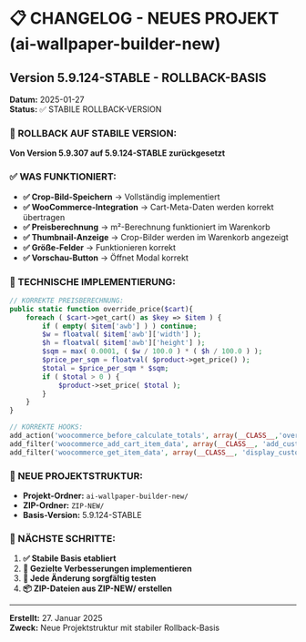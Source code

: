 # 📋 CHANGELOG - NEUES PROJEKT (ai-wallpaper-builder-new)

## **Version 5.9.124-STABLE - ROLLBACK-BASIS**
**Datum:** 2025-01-27  
**Status:** ✅ STABILE ROLLBACK-VERSION

### **🎯 ROLLBACK AUF STABILE VERSION:**
**Von Version 5.9.307 auf 5.9.124-STABLE zurückgesetzt**

### **✅ WAS FUNKTIONIERT:**
- **✅ Crop-Bild-Speichern** → Vollständig implementiert
- **✅ WooCommerce-Integration** → Cart-Meta-Daten werden korrekt übertragen
- **✅ Preisberechnung** → m²-Berechnung funktioniert im Warenkorb
- **✅ Thumbnail-Anzeige** → Crop-Bilder werden im Warenkorb angezeigt
- **✅ Größe-Felder** → Funktionieren korrekt
- **✅ Vorschau-Button** → Öffnet Modal korrekt

### **🔧 TECHNISCHE IMPLEMENTIERUNG:**
```php
// KORREKTE PREISBERECHNUNG:
public static function override_price($cart){
    foreach ( $cart->get_cart() as $key => $item ) {
        if ( empty( $item['awb'] ) ) continue;
        $w = floatval( $item['awb']['width'] );
        $h = floatval( $item['awb']['height'] );
        $sqm = max( 0.0001, ( $w / 100.0 ) * ( $h / 100.0 ) );
        $price_per_sqm = floatval( $product->get_price() );
        $total = $price_per_sqm * $sqm;
        if ( $total > 0 ) {
            $product->set_price( $total );
        }
    }
}

// KORREKTE HOOKS:
add_action('woocommerce_before_calculate_totals', array(__CLASS__,'override_price'), 20);
add_filter('woocommerce_add_cart_item_data', array(__CLASS__, 'add_custom_cart_item_data'), 10, 3);
add_filter('woocommerce_get_item_data', array(__CLASS__, 'display_custom_cart_item_data'), 10, 2);
```

### **📁 NEUE PROJEKTSTRUKTUR:**
- **Projekt-Ordner:** `ai-wallpaper-builder-new/`
- **ZIP-Ordner:** `ZIP-NEW/`
- **Basis-Version:** 5.9.124-STABLE

### **🎯 NÄCHSTE SCHRITTE:**
1. **✅ Stabile Basis etabliert**
2. **🔄 Gezielte Verbesserungen implementieren**
3. **🧪 Jede Änderung sorgfältig testen**
4. **📦 ZIP-Dateien aus ZIP-NEW/ erstellen**

---

**Erstellt:** 27. Januar 2025  
**Zweck:** Neue Projektstruktur mit stabiler Rollback-Basis
